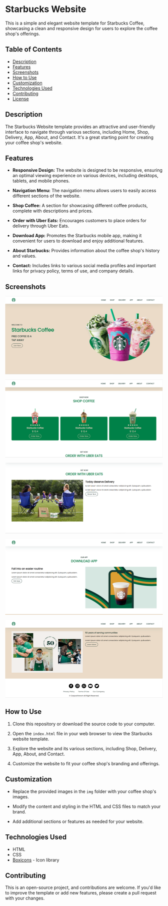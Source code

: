 # Starbucks Website

This is a simple and elegant website template for Starbucks Coffee, showcasing a clean and responsive design for users to explore the coffee shop's offerings.

## Table of Contents

- [Description](#description)
- [Features](#features)
- [Screenshots](#screenshots)
- [How to Use](#how-to-use)
- [Customization](#customization)
- [Technologies Used](#technologies-used)
- [Contributing](#contributing)
- [License](#license)

## Description

The Starbucks Website template provides an attractive and user-friendly interface to navigate through various sections, including Home, Shop, Delivery, App, About, and Contact. It's a great starting point for creating your coffee shop's website.

## Features

- **Responsive Design:** The website is designed to be responsive, ensuring an optimal viewing experience on various devices, including desktops, tablets, and mobile phones.

- **Navigation Menu:** The navigation menu allows users to easily access different sections of the website.

- **Shop Coffee:** A section for showcasing different coffee products, complete with descriptions and prices.

- **Order with Uber Eats:** Encourages customers to place orders for delivery through Uber Eats.

- **Download App:** Promotes the Starbucks mobile app, making it convenient for users to download and enjoy additional features.

- **About Starbucks:** Provides information about the coffee shop's history and values.

- **Contact:** Includes links to various social media profiles and important links for privacy policy, terms of use, and company details.

## Screenshots

![Home Page](/Public/home.png)

![Shop Coffee](/Public/shop.png)

![Order with Uber Eats](/Public/delivery.png)

![Download App](/Public/app.png)

![About Starbucks](/Public/contact.png)



## How to Use

1. Clone this repository or download the source code to your computer.

2. Open the `index.html` file in your web browser to view the Starbucks website template.

3. Explore the website and its various sections, including Shop, Delivery, App, About, and Contact.

4. Customize the website to fit your coffee shop's branding and offerings.

## Customization

- Replace the provided images in the `img` folder with your coffee shop's images.

- Modify the content and styling in the HTML and CSS files to match your brand.

- Add additional sections or features as needed for your website.

## Technologies Used

- HTML
- CSS
- [Boxicons](https://boxicons.com/) - Icon library

## Contributing

This is an open-source project, and contributions are welcome. If you'd like to improve the template or add new features, please create a pull request with your changes.


